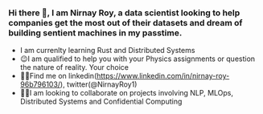### Hi there 👋, I am Nirnay Roy, a data scientist looking to help companies get the most out of their datasets and dream of building sentient machines in my passtime. 

- I am currenlty learning Rust and Distributed Systems
- :wink:I am qualified to help you with your Physics assignments or question the nature of reality. Your choice 
- :man_student:Find me on linkedin(https://www.linkedin.com/in/nirnay-roy-96b796103/), twitter(@NirnayRoy1)
- :man_scientist:I am looking to collaborate on projects involving NLP, MLOps, Distributed Systems and Confidential Computing


